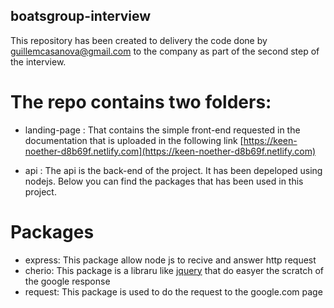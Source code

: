 ## boatsgroup-interview

This repository has been created to delivery the code done by guillemcasanova@gmail.com to the company as part of the second step of the interview.

# The repo contains two folders:

- landing-page : That contains the simple front-end requested in the documentation that is uploaded in the following link [https://keen-noether-d8b69f.netlify.com](https://keen-noether-d8b69f.netlify.com)

- api : The api is the back-end of the project. It has been depeloped using nodejs. Below you can find the packages that has been used in this project.

# Packages

- express: This package allow node js to recive and answer http request
- cherio: This package is a libraru like [jquery](https://jquery.com) that do easyer the scratch of the google response
- request: This package is used to do the request to the google.com page